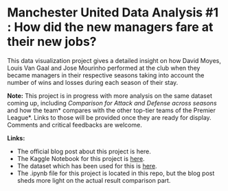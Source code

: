 # Manchester United Data Analysis #1 : How did the new managers fare at their new jobs? 


This data visualization project gives a detailed insight on how David Moyes, Louis Van Gaal and Jose Mourinho performed at the club when they became managers in their respective seasons taking into account the number of wins and losses during each season of their stay. 


**Note:** This project is in progress with more analysis on the same dataset coming up, including *Comparison for Attack and Defense across seasons* and how the team* compares with the other top-tier teams of the Premier League*. Links to those will be provided once they are ready for display. Comments and critical feedbacks are welcome. 

**Links:**
- The official blog post about this project is here. 
- The Kaggle Notebook for this project is [here](https://www.kaggle.com/bidyutchanda/manchester-united-data-analysis-1).
- The dataset which has been used for this is [here](https://www.kaggle.com/zaeemnalla/premier-league).
- The .ipynb file for this project is located in this repo, but the blog post sheds more light on the actual result comparison part. 
